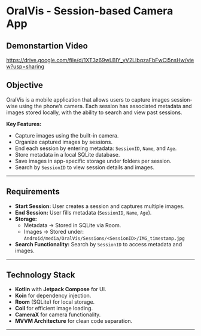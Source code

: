 # OralVis - Session-based Camera App

## Demonstartion Video
https://drive.google.com/file/d/1XT3z69wLBlY_yV2LIbqzaFbFwCi5nsHw/view?usp=sharing

## Objective
OralVis is a mobile application that allows users to capture images session-wise using the phone’s camera. Each session has associated metadata and images stored locally, with the ability to search and view past sessions.

**Key Features:**
- Capture images using the built-in camera.
- Organize captured images by sessions.
- End each session by entering metadata: `SessionID`, `Name`, and `Age`.
- Store metadata in a local SQLite database.
- Save images in app-specific storage under folders per session.
- Search by `SessionID` to view session details and images.

---

## Requirements
- **Start Session:** User creates a session and captures multiple images.
- **End Session:** User fills metadata (`SessionID`, `Name`, `Age`).
- **Storage:**
  - Metadata → Stored in SQLite via Room.
  - Images → Stored under:  
    `Android/media/OralVis/Sessions/<SessionID>/IMG_timestamp.jpg`
- **Search Functionality:** Search by `SessionID` to access metadata and images.

---

## Technology Stack
- **Kotlin** with **Jetpack Compose** for UI.
- **Koin** for dependency injection.
- **Room** (SQLite) for local storage.
- **Coil** for efficient image loading.
- **CameraX** for camera functionality.
- **MVVM Architecture** for clean code separation.

---
